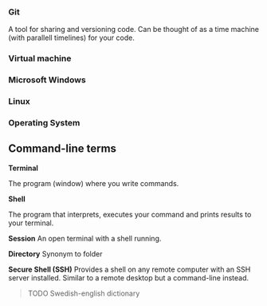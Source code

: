 ### Git

A tool for sharing and versioning code. Can be thought of as a time machine (with parallell timelines) for your code.

### Virtual machine

### Microsoft Windows

### Linux

### Operating System

## Command-line terms

**Terminal**

The program (window) where you write commands.

**Shell**

The program that interprets, executes your command and prints results to your terminal.

**Session**
An open terminal with a shell running.

**Directory**
Synonym to folder

**Secure Shell (SSH)**
Provides a shell on any remote computer with an SSH server installed. Similar to a remote desktop but a command-line instead.

> TODO Swedish-english dictionary
